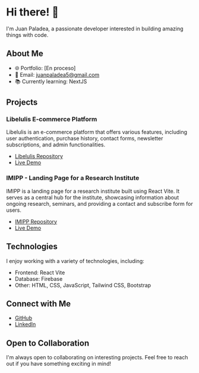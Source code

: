 # Hi there! 👋

I'm Juan Paladea, a passionate developer interested in building amazing things with code.

## About Me

- 🌐 Portfolio: [En proceso]
- 📧 Email: juanpaladea5@gmail.com
- 📚 Currently learning: NextJS

## Projects

### Libelulis E-commerce Platform

Libelulis is an e-commerce platform that offers various features, including user authentication, purchase history, contact forms, newsletter subscriptions, and admin functionalities.

- [Libelulis Repository](https://github.com/JuanPaladea/e-commerce-project)
- [Live Demo](https://libelulis.vercel.app/)

### IMIPP - Landing Page for a Research Institute

IMIPP is a landing page for a research institute built using React Vite. It serves as a central hub for the institute, showcasing information about ongoing research, seminars, and providing a contact and subscribe form for users.

- [IMIPP Repository](https://github.com/JuanPaladea/imipp)
- [Live Demo](https://imipp.vercel.app/)

## Technologies

I enjoy working with a variety of technologies, including:

- Frontend: React Vite
- Database: Firebase
- Other: HTML, CSS, JavaScript, Tailwind CSS, Bootstrap

## Connect with Me

- [GitHub](https://github.com/JuanPaladea)
- [LinkedIn](https://www.linkedin.com/in/juan-francisco-paladea-5703b0191/)

## Open to Collaboration

I'm always open to collaborating on interesting projects. Feel free to reach out if you have something exciting in mind!
